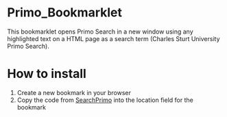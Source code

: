# Primo_Bookmarklet
This bookmarklet opens Primo Search in a new window using any highlighted text on a HTML page as a search term (Charles Sturt University Primo Search).

# How to install
1. Create a new bookmark in your browser
2. Copy the code from <a href="https://github.com/andrewpress/Primo_Bookmarklet/edit/master/SearchPrimo.js">SearchPrimo</a> into the location field for the bookmark


